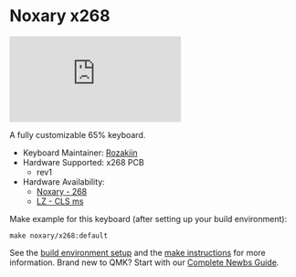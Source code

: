 # Noxary x268

![x268](https://geekhack.org/index.php?action=dlattach;topic=96377.0;attach=198826;image)

A fully customizable 65% keyboard.

* Keyboard Maintainer: [Rozakiin](https://github.com/rozakiin)
* Hardware Supported: x268 PCB
  * rev1 
* Hardware Availability: 
  * [Noxary - 268](https://geekhack.org/index.php?topic=92066.0)
  * [LZ - CLS ms](https://geekhack.org/index.php?topic=96377)

Make example for this keyboard (after setting up your build environment):

    make noxary/x268:default

See the [build environment setup](https://docs.qmk.fm/#/getting_started_build_tools) and the [make instructions](https://docs.qmk.fm/#/getting_started_make_guide) for more information. Brand new to QMK? Start with our [Complete Newbs Guide](https://docs.qmk.fm/#/newbs).
